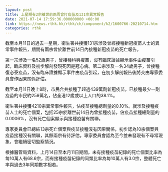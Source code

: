 ```yaml
---
layout: post
title: 上星期有2宗離世前兩周曾打疫苗及131宗異常報告
date: 2021-07-14 17:59:36.000000000 +08:00
link: https://news.rthk.hk/rthk/ch/component/k2/1600766-20210714.htm
categories: rthk
---
```


截至本月11日的過去一星期，衞生署共接獲131宗涉及曾經接種新冠疫苗人士的異常事件報告，期間有兩宗曾於離世前14日內接種新冠疫苗的死亡報告。

第一宗涉及一名52歲男子，曾接種科興疫苗，沒有臨床證據顯示事件由疫苗引起，臨床資料及初步解剖發現死因是冠心病。第二宗涉及一名34歲男子，曾接種復必泰疫苗，沒有臨床證據顯示事件由疫苗引起，在初步解剖報告後將交由專家委員會作因果關係評估。

截至本月11日晚上8時，市民合共接種了超過439萬劑新冠疫苗。已接種最少一劑疫苗的巿民約259萬名，佔全港12歲或以上人口的38.1%。

衞生署共接獲4210宗異常事件報告，佔疫苗接種總劑量的0.10%。就涉及接種疫苗人士的死亡個案，包括25宗於離世前14日內曾接種疫苗，佔疫苗接種總劑量的0.0006%，沒有死亡個案顯示與接種疫苗有關聯。

專家委員會已總結13宗死亡個案與疫苗接種沒有因果關係，初步認為10宗個案與疫苗接種沒有關聯，其餘兩宗有待評估。專家委員會認為至今並未發現有不尋常現象，會繼續密切監察情況。

根據醫管局資料，上月14日至本月11日期間，未有接種疫苗紀錄的死亡個案比率為每10萬人有68.6宗，而有接種疫苗紀錄的同類比率為每10萬人有3.0宗，整體死亡率與過去3年同期數字相若。
